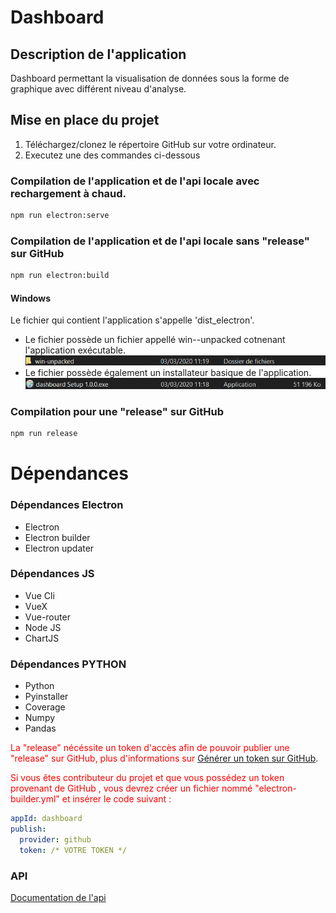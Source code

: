 # Dashboard

## Description de l'application

Dashboard permettant la visualisation de données sous la forme de graphique avec différent niveau d'analyse.

## Mise en place du projet
1) Téléchargez/clonez le répertoire GitHub sur votre ordinateur.
2) Executez une des commandes ci-dessous

### Compilation de l'application et de l'api locale avec rechargement à chaud.
```bash
npm run electron:serve
```

### Compilation de l'application et de l'api locale sans "release" sur GitHub
```bash
npm run electron:build
```
#### Windows
Le fichier qui contient l'application s'appelle 'dist_electron'. 
 * Le fichier possède un fichier appellé win--unpacked cotnenant l'application exécutable. 
 ![alt text](Documentation/pictures/Building/win-unpacked.png)
 * Le fichier possède également un installateur basique de l'application.
 ![alt text](Documentation/pictures/Building/installer.png)

 
### Compilation pour une "release" sur GitHub
```bash
npm run release
```
# Dépendances
### Dépendances Electron
* Electron
* Electron builder
* Electron updater 

### Dépendances JS
* Vue Cli
* VueX
* Vue-router
* Node JS
* ChartJS

### Dépendances PYTHON
* Python
* Pyinstaller
* Coverage
* Numpy
* Pandas


<span style="color: red;">La "release" nécéssite un token d'accès afin de pouvoir publier une "release" sur GitHub, plus d'informations sur <a href="https://github.com/settings/tokens">Générer un token sur GitHub</a></span>.

<span style="color: red;">Si vous êtes contributeur du projet et que vous possédez un token provenant de GitHub , vous devrez créer un fichier nommé "electron-builder.yml" et insérer le code suivant :  </span>

```yml
appId: dashboard
publish:
  provider: github
  token: /* VOTRE TOKEN */
```
### API

[Documentation de l'api](Documentation/FR/Api/Api_FR.md)
